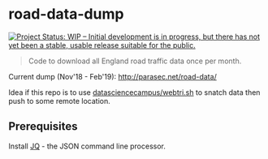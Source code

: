
# road-data-dump
[![Project Status: WIP – Initial development is in progress, but there has not yet been a stable, usable release suitable for the public.](http://www.repostatus.org/badges/latest/wip.svg)](http://www.repostatus.org/#wip)

> Code to download all England road traffic data once per month.

Current dump (Nov'18 - Feb'19): http://parasec.net/road-data/

Idea if this repo is to use [datasciencecampus/webtri.sh](https://github.com/datasciencecampus/webtri.sh) to snatch data then push to some remote location.


## Prerequisites

Install [JQ](https://stedolan.github.io/jq/) - the JSON command line processor.
